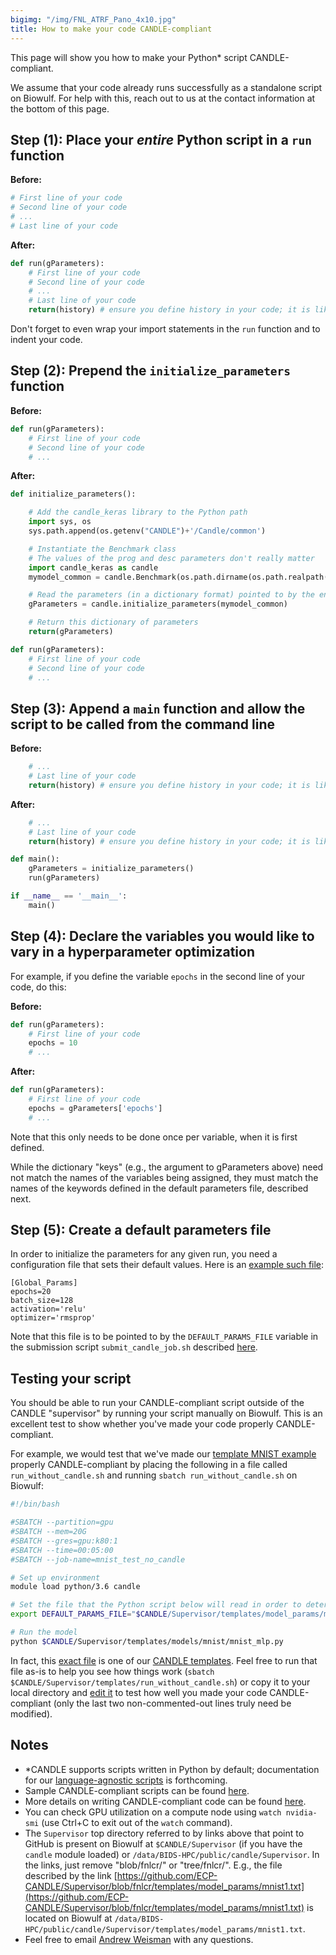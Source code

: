 ```yaml
---
bigimg: "/img/FNL_ATRF_Pano_4x10.jpg"
title: How to make your code CANDLE-compliant
---
```

This page will show you how to make your Python* script CANDLE-compliant.

We assume that your code already runs successfully as a standalone script on Biowulf.  For help with this, reach out to us at the contact information at the bottom of this page.

## Step (1): Place your *entire* Python script in a `run` function

**Before:**

```python
# First line of your code
# Second line of your code
# ...
# Last line of your code
```

**After:**

```python
def run(gParameters):
    # First line of your code
    # Second line of your code
    # ...
    # Last line of your code
    return(history) # ensure you define history in your code; it is likely the return variable from model.fit()
```

Don't forget to even wrap your import statements in the `run` function and to indent your code.

## Step (2): Prepend the `initialize_parameters` function

**Before:**

```python
def run(gParameters):
    # First line of your code
    # Second line of your code
    # ...
```

**After:**

```python
def initialize_parameters():

    # Add the candle_keras library to the Python path
    import sys, os
    sys.path.append(os.getenv("CANDLE")+'/Candle/common')

    # Instantiate the Benchmark class
    # The values of the prog and desc parameters don't really matter
    import candle_keras as candle
    mymodel_common = candle.Benchmark(os.path.dirname(os.path.realpath(__file__)), os.getenv("DEFAULT_PARAMS_FILE"), 'keras', prog='myprogram', desc='My CANDLE example')

    # Read the parameters (in a dictionary format) pointed to by the environment variable DEFAULT_PARAMS_FILE
    gParameters = candle.initialize_parameters(mymodel_common)

    # Return this dictionary of parameters
    return(gParameters)

def run(gParameters):
    # First line of your code
    # Second line of your code
    # ...
```

## Step (3): Append a `main` function and allow the script to be called from the command line

**Before:**

```python
    # ...
    # Last line of your code
    return(history) # ensure you define history in your code; it is likely the return variable from model.fit()
```

**After:**

```python
    # ...
    # Last line of your code
    return(history) # ensure you define history in your code; it is likely the return variable from model.fit()

def main():
    gParameters = initialize_parameters()
    run(gParameters)

if __name__ == '__main__':
    main()
```

## Step (4): Declare the variables you would like to vary in a hyperparameter optimization

For example, if you define the variable `epochs` in the second line of your code, do this:

**Before:**

```python
def run(gParameters):
    # First line of your code
    epochs = 10
    # ...
```

**After:**

```python
def run(gParameters):
    # First line of your code
    epochs = gParameters['epochs']
    # ...
```

Note that this only needs to be done once per variable, when it is first defined.

While the dictionary "keys" (e.g., the argument to gParameters above) need not match the names of the variables being assigned, they must match the names of the keywords defined in the default parameters file, described next.

## Step (5): Create a default parameters file

In order to initialize the parameters for any given run, you need a configuration file that sets their default values.  Here is an [example such file](https://github.com/ECP-CANDLE/Supervisor/blob/fnlcr/templates/model_params/mnist1.txt):

```
[Global_Params]
epochs=20
batch_size=128
activation='relu'
optimizer='rmsprop'
```

Note that this file is to be pointed to by the `DEFAULT_PARAMS_FILE` variable in the submission script `submit_candle_job.sh` described [here](https://cbiit.github.io/fnlcr-bids-hpc/documentation/candle/how_to_modify_the_candle_templates).

## Testing your script

You should be able to run your CANDLE-compliant script outside of the CANDLE "supervisor" by running your script manually on Biowulf.  This is an excellent test to show whether you've made your code properly CANDLE-compliant.

For example, we would test that we've made our [template MNIST example](https://github.com/ECP-CANDLE/Supervisor/blob/fnlcr/templates/models/mnist/mnist_mlp.py) properly CANDLE-compliant by placing the following in a file called `run_without_candle.sh` and running `sbatch run_without_candle.sh` on Biowulf:

```bash
#!/bin/bash

#SBATCH --partition=gpu
#SBATCH --mem=20G
#SBATCH --gres=gpu:k80:1
#SBATCH --time=00:05:00
#SBATCH --job-name=mnist_test_no_candle

# Set up environment
module load python/3.6 candle

# Set the file that the Python script below will read in order to determine the model parameters
export DEFAULT_PARAMS_FILE="$CANDLE/Supervisor/templates/model_params/mnist1.txt"

# Run the model
python $CANDLE/Supervisor/templates/models/mnist/mnist_mlp.py
```

In fact, this [exact file](https://github.com/ECP-CANDLE/Supervisor/blob/fnlcr/templates/run_without_candle.sh) is one of our [CANDLE templates](https://github.com/ECP-CANDLE/Supervisor/tree/fnlcr/templates).  Feel free to run that file as-is to help you see how things work (`sbatch $CANDLE/Supervisor/templates/run_without_candle.sh`) or copy it to your local directory and [edit it](https://cbiit.github.io/fnlcr-bids-hpc/documentation/candle/how_to_modify_the_candle_templates) to test how well you made your code CANDLE-compliant (only the last two non-commented-out lines truly need be modified).

## Notes

* *CANDLE supports scripts written in Python by default; documentation for our [language-agnostic scripts](https://github.com/ECP-CANDLE/Supervisor/tree/fnlcr/templates/language_agnostic) is forthcoming.
* Sample CANDLE-compliant scripts can be found [here](https://github.com/ECP-CANDLE/Supervisor/tree/fnlcr/templates/models).
* More details on writing CANDLE-compliant code can be found [here](https://ecp-candle.github.io/Candle/html/tutorials/writing_candle_code.html).
* You can check GPU utilization on a compute node using `watch nvidia-smi` (use Ctrl+C to exit out of the `watch` command).
* The `Supervisor` top directory referred to by links above that point to GitHub is present on Biowulf at `$CANDLE/Supervisor` (if you have the `candle` module loaded) or `/data/BIDS-HPC/public/candle/Supervisor`. In the links, just remove "blob/fnlcr/" or "tree/fnlcr/".  E.g., the file described by the link [https://github.com/ECP-CANDLE/Supervisor/blob/fnlcr/templates/model_params/mnist1.txt](https://github.com/ECP-CANDLE/Supervisor/blob/fnlcr/templates/model_params/mnist1.txt) is located on Biowulf at `/data/BIDS-HPC/public/candle/Supervisor/templates/model_params/mnist1.txt`.
* Feel free to email [Andrew Weisman](mailto:andrew.weisman@nih.gov) with any questions.